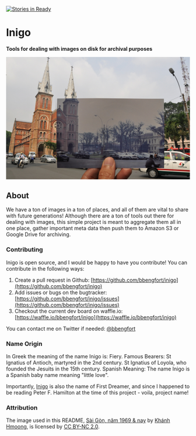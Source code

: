 [![Stories in Ready](https://badge.waffle.io/bbengfort/inigo.png?label=ready&title=Ready)](https://waffle.io/bbengfort/inigo)
# Inigo

**Tools for dealing with images on disk for archival purposes**

[![Saigon, 1969 & now](docs/images/saigon.jpg)](https://flic.kr/p/b1TU4F)

## About

We have a ton of images in a ton of places, and all of them are vital to share with future generations! Although there are a ton of tools out there for dealing with images, this simple project is meant to aggregate them all in one place, gather important meta data then push them to Amazon S3 or Google Drive for archiving. 

### Contributing

Inigo is open source, and I would be happy to have you contribute! You can contribute in the following ways:

1. Create a pull request in Github: [https://github.com/bbengfort/inigo](https://github.com/bbengfort/inigo)
2. Add issues or bugs on the bugtracker: [https://github.com/bbengfort/inigo/issues](https://github.com/bbengfort/inigo/issues)
3. Checkout the current dev board on waffle.io: [https://waffle.io/bbengfort/inigo](https://waffle.io/bbengfort/inigo)

You can contact me on Twitter if needed: [@bbengfort](https://twitter.com/bbengfort)

### Name Origin
In Greek the meaning of the name Inigo is: Fiery. Famous Bearers: St Ignatius of Antioch, martyred in the 2nd century. St Ignatius of Loyola, who founded the Jesuits in the 15th century. Spanish Meaning: The name Inigo is a Spanish baby name meaning "little love".

Importantly, [Inigo](https://en.wikipedia.org/wiki/Inigo) is also the name of First Dreamer, and since I happened to be reading Peter F. Hamilton at the time of this project - voila, project name!

### Attribution

The image used in this README, [Sài Gòn, năm 1969 & nay](https://flic.kr/p/b1TU4F) by [Khánh Hmoong](https://www.flickr.com/photos/hmoong/), is licensed by [CC BY-NC 2.0](https://creativecommons.org/licenses/by-nc/2.0/).
